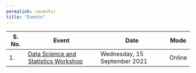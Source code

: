 ```yaml
---
permalink: /events/
title: "Events"
---
```


| S. No. | Event                                                                  | Date                         | Mode   |
| ------ | ---------------------------------------------------------------------- | ---------------------------- | ------ |
| 1.     | [Data Science and Statistics Workshop](/workshop1_data_science_150921) | Wednesday, 15 September 2021 | Online |
